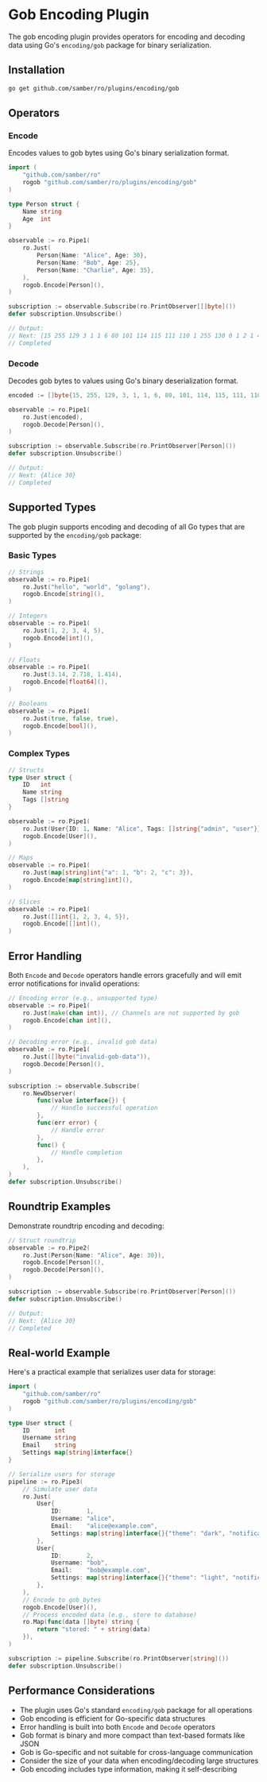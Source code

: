 # Gob Encoding Plugin

The gob encoding plugin provides operators for encoding and decoding data using Go's `encoding/gob` package for binary serialization.

## Installation

```bash
go get github.com/samber/ro/plugins/encoding/gob
```

## Operators

### Encode

Encodes values to gob bytes using Go's binary serialization format.

```go
import (
    "github.com/samber/ro"
    rogob "github.com/samber/ro/plugins/encoding/gob"
)

type Person struct {
    Name string
    Age  int
}

observable := ro.Pipe1(
    ro.Just(
        Person{Name: "Alice", Age: 30},
        Person{Name: "Bob", Age: 25},
        Person{Name: "Charlie", Age: 35},
    ),
    rogob.Encode[Person](),
)

subscription := observable.Subscribe(ro.PrintObserver[[]byte]())
defer subscription.Unsubscribe()

// Output:
// Next: [15 255 129 3 1 1 6 80 101 114 115 111 110 1 255 130 0 1 2 1 4 78 97 109 101 1 12 0 1 3 65 103 101 1 4 0 0 0 34 255 130 1 5 65 108 105 99 101 1 60 0 0 0 33 255 130 1 3 66 111 98 1 50 0 0 0 34 255 130 1 7 67 104 97 114 108 105 101 1 70 0 0]
// Completed
```

### Decode

Decodes gob bytes to values using Go's binary deserialization format.

```go
encoded := []byte{15, 255, 129, 3, 1, 1, 6, 80, 101, 114, 115, 111, 110, 1, 255, 130, 0, 1, 2, 1, 4, 78, 97, 109, 101, 1, 12, 0, 1, 3, 65, 103, 101, 1, 4, 0, 0, 0, 34, 255, 130, 1, 5, 65, 108, 105, 99, 101, 1, 60, 0, 0, 0, 33, 255, 130, 1, 3, 66, 111, 98, 1, 50, 0, 0, 0, 34, 255, 130, 1, 7, 67, 104, 97, 114, 108, 105, 101, 1, 70, 0, 0}

observable := ro.Pipe1(
    ro.Just(encoded),
    rogob.Decode[Person](),
)

subscription := observable.Subscribe(ro.PrintObserver[Person]())
defer subscription.Unsubscribe()

// Output:
// Next: {Alice 30}
// Completed
```

## Supported Types

The gob plugin supports encoding and decoding of all Go types that are supported by the `encoding/gob` package:

### Basic Types

```go
// Strings
observable := ro.Pipe1(
    ro.Just("hello", "world", "golang"),
    rogob.Encode[string](),
)

// Integers
observable := ro.Pipe1(
    ro.Just(1, 2, 3, 4, 5),
    rogob.Encode[int](),
)

// Floats
observable := ro.Pipe1(
    ro.Just(3.14, 2.718, 1.414),
    rogob.Encode[float64](),
)

// Booleans
observable := ro.Pipe1(
    ro.Just(true, false, true),
    rogob.Encode[bool](),
)
```

### Complex Types

```go
// Structs
type User struct {
    ID   int
    Name string
    Tags []string
}

observable := ro.Pipe1(
    ro.Just(User{ID: 1, Name: "Alice", Tags: []string{"admin", "user"}}),
    rogob.Encode[User](),
)

// Maps
observable := ro.Pipe1(
    ro.Just(map[string]int{"a": 1, "b": 2, "c": 3}),
    rogob.Encode[map[string]int](),
)

// Slices
observable := ro.Pipe1(
    ro.Just([]int{1, 2, 3, 4, 5}),
    rogob.Encode[[]int](),
)
```

## Error Handling

Both `Encode` and `Decode` operators handle errors gracefully and will emit error notifications for invalid operations:

```go
// Encoding error (e.g., unsupported type)
observable := ro.Pipe1(
    ro.Just(make(chan int)), // Channels are not supported by gob
    rogob.Encode[chan int](),
)

// Decoding error (e.g., invalid gob data)
observable := ro.Pipe1(
    ro.Just([]byte("invalid-gob-data")),
    rogob.Decode[Person](),
)

subscription := observable.Subscribe(
    ro.NewObserver(
        func(value interface{}) {
            // Handle successful operation
        },
        func(err error) {
            // Handle error
        },
        func() {
            // Handle completion
        },
    ),
)
defer subscription.Unsubscribe()
```

## Roundtrip Examples

Demonstrate roundtrip encoding and decoding:

```go
// Struct roundtrip
observable := ro.Pipe2(
    ro.Just(Person{Name: "Alice", Age: 30}),
    rogob.Encode[Person](),
    rogob.Decode[Person](),
)

subscription := observable.Subscribe(ro.PrintObserver[Person]())
defer subscription.Unsubscribe()

// Output:
// Next: {Alice 30}
// Completed
```

## Real-world Example

Here's a practical example that serializes user data for storage:

```go
import (
    "github.com/samber/ro"
    rogob "github.com/samber/ro/plugins/encoding/gob"
)

type User struct {
    ID       int
    Username string
    Email    string
    Settings map[string]interface{}
}

// Serialize users for storage
pipeline := ro.Pipe3(
    // Simulate user data
    ro.Just(
        User{
            ID:       1,
            Username: "alice",
            Email:    "alice@example.com",
            Settings: map[string]interface{}{"theme": "dark", "notifications": true},
        },
        User{
            ID:       2,
            Username: "bob",
            Email:    "bob@example.com",
            Settings: map[string]interface{}{"theme": "light", "notifications": false},
        },
    ),
    // Encode to gob bytes
    rogob.Encode[User](),
    // Process encoded data (e.g., store to database)
    ro.Map(func(data []byte) string {
        return "stored: " + string(data)
    }),
)

subscription := pipeline.Subscribe(ro.PrintObserver[string]())
defer subscription.Unsubscribe()
```

## Performance Considerations

- The plugin uses Go's standard `encoding/gob` package for all operations
- Gob encoding is efficient for Go-specific data structures
- Error handling is built into both `Encode` and `Decode` operators
- Gob format is binary and more compact than text-based formats like JSON
- Gob is Go-specific and not suitable for cross-language communication
- Consider the size of your data when encoding/decoding large structures
- Gob encoding includes type information, making it self-describing 